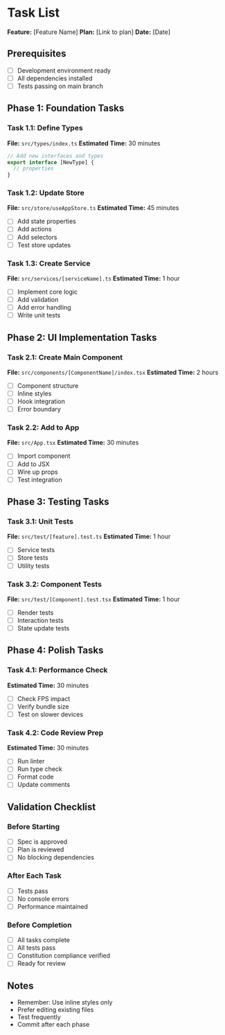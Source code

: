 # Task List

**Feature:** [Feature Name]
**Plan:** [Link to plan]
**Date:** [Date]

## Prerequisites
- [ ] Development environment ready
- [ ] All dependencies installed
- [ ] Tests passing on main branch

## Phase 1: Foundation Tasks

### Task 1.1: Define Types
**File:** `src/types/index.ts`
**Estimated Time:** 30 minutes

```typescript
// Add new interfaces and types
export interface [NewType] {
  // properties
}
```

### Task 1.2: Update Store
**File:** `src/store/useAppStore.ts`
**Estimated Time:** 45 minutes

- [ ] Add state properties
- [ ] Add actions
- [ ] Add selectors
- [ ] Test store updates

### Task 1.3: Create Service
**File:** `src/services/[serviceName].ts`
**Estimated Time:** 1 hour

- [ ] Implement core logic
- [ ] Add validation
- [ ] Add error handling
- [ ] Write unit tests

## Phase 2: UI Implementation Tasks

### Task 2.1: Create Main Component
**File:** `src/components/[ComponentName]/index.tsx`
**Estimated Time:** 2 hours

- [ ] Component structure
- [ ] Inline styles
- [ ] Hook integration
- [ ] Error boundary

### Task 2.2: Add to App
**File:** `src/App.tsx`
**Estimated Time:** 30 minutes

- [ ] Import component
- [ ] Add to JSX
- [ ] Wire up props
- [ ] Test integration

## Phase 3: Testing Tasks

### Task 3.1: Unit Tests
**File:** `src/test/[feature].test.ts`
**Estimated Time:** 1 hour

- [ ] Service tests
- [ ] Store tests
- [ ] Utility tests

### Task 3.2: Component Tests
**File:** `src/test/[Component].test.tsx`
**Estimated Time:** 1 hour

- [ ] Render tests
- [ ] Interaction tests
- [ ] State update tests

## Phase 4: Polish Tasks

### Task 4.1: Performance Check
**Estimated Time:** 30 minutes

- [ ] Check FPS impact
- [ ] Verify bundle size
- [ ] Test on slower devices

### Task 4.2: Code Review Prep
**Estimated Time:** 30 minutes

- [ ] Run linter
- [ ] Run type check
- [ ] Format code
- [ ] Update comments

## Validation Checklist

### Before Starting
- [ ] Spec is approved
- [ ] Plan is reviewed
- [ ] No blocking dependencies

### After Each Task
- [ ] Tests pass
- [ ] No console errors
- [ ] Performance maintained

### Before Completion
- [ ] All tasks complete
- [ ] All tests pass
- [ ] Constitution compliance verified
- [ ] Ready for review

## Notes

- Remember: Use inline styles only
- Prefer editing existing files
- Test frequently
- Commit after each phase